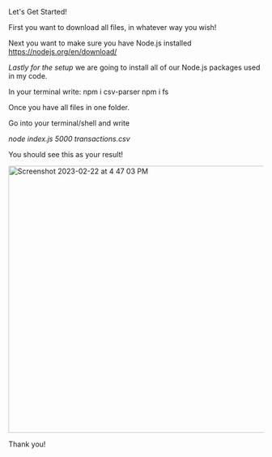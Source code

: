 Let's Get Started!

First you want to download all files, in whatever way you wish! 

Next you want to make sure you have Node.js installed https://nodejs.org/en/download/

*Lastly for the setup* we are going to install all of our Node.js packages used in my code.

In your terminal write: 
npm i csv-parser
npm i fs

Once you have all files in one folder.

Go into your terminal/shell and write

*node index.js 5000 transactions.csv*


You should see this as your result!

<img width="527" alt="Screenshot 2023-02-22 at 4 47 03 PM" src="https://user-images.githubusercontent.com/44281139/220777630-7f95d292-4e25-45d7-bab9-b6f5c5542d27.png">

Thank you!
